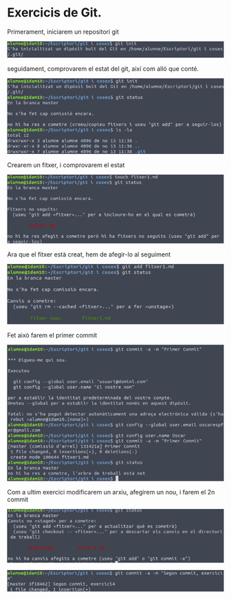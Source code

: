 # Exercicis de Git.

Primerament, iniciarem un repositori git

![imatge](gitinit.png)

seguidament, comprovarem el estat del git, així com alló que conté.

![imatge](gitstatus.png)

Crearem un fitxer, i comprovarem el estat

![imatge](gittouch.png)

Ara que el fitxer està creat, hem de afegir-lo al seguiment

![imatge](gitadd.png)

Fet això farem el primer commit

![imatge](gitcommit1.png)

Com a ultim exercici modificarem un arxiu, afegirem un nou, i farem el 2n commit

![imatge](gitstatus2.png)

![imatge](gitcommit2.png)
